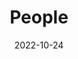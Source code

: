 ---
title: People
date: 2022-10-24

type: landing

sections:
 
  - block: about.biography
    id: authors
    content:
      title: Biography
      # Choose a user profile to display (a folder name within `content/authors/`)
      username: admin

---